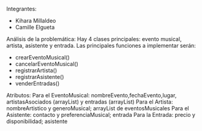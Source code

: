 Integrantes: 
- Kihara Millaldeo 
- Camille Elgueta 

Análisis de la problemática: 
Hay 4 clases principales: evento musical, artista, asistente y entrada. 
Las principales funciones a implementar serán: 
- crearEventoMusical()
- cancelarEventoMusical()
- registrarArtista()
- registrarAsistente()
- venderEntradas()

Atributos:
Para el EventoMusical: nombreEvento,fechaEvento,lugar, artistasAsociados (arrayList) y entradas (arrayList)
Para el Artista: nombreArtistico y generoMusical; arrayList de eventosMusicales
Para el Asistente: contacto y preferenciaMusical; entrada
Para la Entrada: precio y disponibilidad; asistente